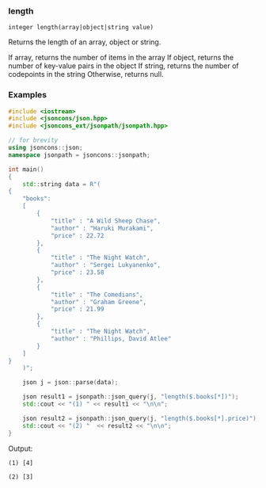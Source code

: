 ### length

```
integer length(array|object|string value)
```

Returns the length of an array, object or string.

If array, returns the number of items in the array
If object, returns the number of key-value pairs in the object
If string, returns the number of codepoints in the string
Otherwise, returns null.

### Examples

```c++
#include <iostream>
#include <jsoncons/json.hpp>
#include <jsoncons_ext/jsonpath/jsonpath.hpp>

// for brevity
using jsoncons::json; 
namespace jsonpath = jsoncons::jsonpath;

int main() 
{
    std::string data = R"(
{
    "books":
    [
        {
            "title" : "A Wild Sheep Chase",
            "author" : "Haruki Murakami",
            "price" : 22.72
        },
        {
            "title" : "The Night Watch",
            "author" : "Sergei Lukyanenko",
            "price" : 23.58
        },
        {
            "title" : "The Comedians",
            "author" : "Graham Greene",
            "price" : 21.99
        },
        {
            "title" : "The Night Watch",
            "author" : "Phillips, David Atlee"
        }
    ]
}
    )";

    json j = json::parse(data);

    json result1 = jsonpath::json_query(j, "length($.books[*])");
    std::cout << "(1) " << result1 << "\n\n";

    json result2 = jsonpath::json_query(j, "length($.books[*].price)");
    std::cout << "(2) "  << result2 << "\n\n";
}
```
Output:
```
(1) [4]

(2) [3]
```


